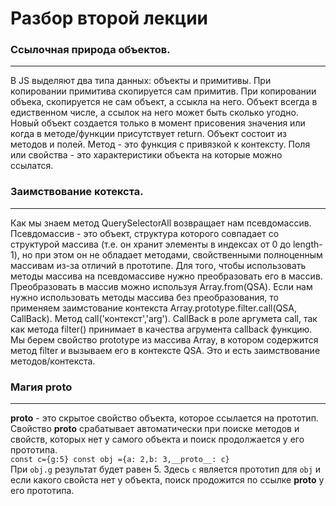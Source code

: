 # Разбор второй лекции
### Ссылочная природа объектов.
***
В JS выделяют два типа данных: объекты и примитивы. При копировании примитива скопируется сам примитив. При копировании объека,
скопируется не сам объект, а ссыкла на него. Объект всегда в едиственном числе, а ссылок на него может быть сколько угодно. Новый объект создается только в момент присовения значения или когда в методе/функции присутствует return. Объект состоит из методов и полей. Метод -
это функция с привязкой к контексту. Поля или свойства - это характеристики объекта на которые можно ссылатся.  
### Заимствование котекста.
***
Как мы знаем метод QuerySelectorAll возвращает нам псевдомассив. Псевдомассив - это объект, структура которого совпадает со структурой массива (т.е. он хранит элементы в индексах от 0 до length-1), но при этом он не обладает методами, свойственными полноценным массивам из-за отличий в прототипе. Для того, чтобы использовать методы массива на псевдомассиве нужно преобразовать его в массив. Преобразовать в массив можно используя Array.from(QSA). Если нам нужно использовать методы массива без преобразования, то применяем заимстование контекста Array.prototype.filter.call(QSA, CallBack). Метод call('контекст','arg'). CallBack в роле аргумета call, так как метода filter() принимает в качества агрумента callback функцию. Мы берем свойство prototype из массива Array, в котором содержится метод filter и вызываем его в контексте QSA. Это и есть заимствование методов/контекста.
### Магия __proto__
***
__proto__ - это скрытое свойство объекта, которое ссылается на прототип. Свойство __proto__ срабатывает автоматически при поиске методов и свойств, которых нет у самого объекта и поиск продолжается у его прототипа.  
`const c={g:5} const obj ={a: 2,b: 3,__proto__: c}`  
При `obj.g` результат будет равен 5. Здесь `с` является прототип для `obj` и если какого свойста нет у объекта, поиск продожится по ссылке __proto__ у его прототипа.

